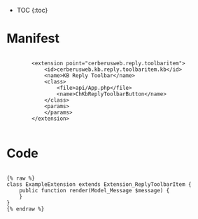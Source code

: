* TOC
{:toc}

# Manifest

<pre>
<code class="language-xml">
		&lt;extension point=&quot;cerberusweb.reply.toolbaritem&quot;&gt;
			&lt;id&gt;cerberusweb.kb.reply.toolbaritem.kb&lt;/id&gt;
			&lt;name&gt;KB Reply Toolbar&lt;/name&gt;
			&lt;class&gt;
				&lt;file&gt;api/App.php&lt;/file&gt;
				&lt;name&gt;ChKbReplyToolbarButton&lt;/name&gt;
			&lt;/class&gt;
			&lt;params&gt;
			&lt;/params&gt;
		&lt;/extension&gt;
</code>
</pre>

# Code

<pre>
<code class="language-php">
{% raw %}
class ExampleExtension extends Extension_ReplyToolbarItem {
	public function render(Model_Message $message) {
	}
}
{% endraw %}
</code>
</pre>

